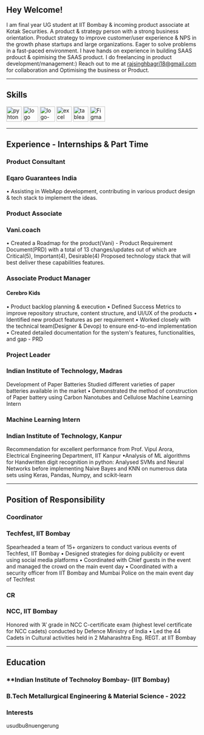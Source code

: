 ## Hey Welcome!
I am final year UG student at IIT Bombay & incoming product associate at Kotak Securities.
A product & strategy person with a strong business orientation. Product strategy to improve customer/user experience & NPS in the growth phase startups and large organizations. Eager to solve problems in a fast-paced environment. I have hands on experience in building SAAS prdouct & opimising the SAAS product.
I do freelancing in product development/management:) Reach out to me at rajsinghbagri18@gmail.com for collaboration and Optimising the business or Product.

---

## Skills

<p align = 'left'>
  <img src='https://www.python.org/static/community_logos/python-logo-master-v3-TM.png' alt ='pyhton' height='40' width='auto'>
   <a href="https://www.freepnglogos.com/pics/javascript" title="Image from freepnglogos.com"><img src="https://www.freepnglogos.com/uploads/javascript/logo-html-5-css-javascript-source-code-for-the-taking-23.png" width="auto" height='40' alt="logo html 5, css, javascript source code for the taking" /></a>
<img width="auto" height= '40' alt="logo-gradient-blue-jira" src="https://user-images.githubusercontent.com/98072911/150286408-ed19642b-42f2-4431-9bda-055f59ef2558.png">
   <img src='https://1000logos.net/wp-content/uploads/2020/08/Microsoft-Excel-Logo.png' alt ='excel' height='40' width='auto'>
  <img src='https://user-images.githubusercontent.com/98072911/150288629-020012f6-3a0e-4db0-92d5-e8efc5b96712.png' alt ='tableau' height='40' width='auto'> 
  <img src='https://user-images.githubusercontent.com/98072911/150289350-361c4eea-7fa1-4dcf-a6a2-6754a9b76612.png' alt ='Figma' height='40' width='auto'> 
  </p>
  
  ---
  
 ## Experience - Internships & Part Time
  
  ### **Product Consultant**
  ### Eqaro Guarantees India
  
 • Assisting in WebApp development, contributing in various product design & tech stack to implement the ideas.
  
  ### **Product Associate**
   ### Vani.coach
   
• Created a Roadmap for the product(Vani) - Product Requirement Document(PRD) with a total of 13 changes/updates out of which are Critical(5), Important(4), Desirable(4)
Proposed technology stack that will best deliver these capabilities features.
 
  ### **Associate Product Manager** 
  #### Cerebro Kids
  
• Product backlog planning & execution
• Defined Success Metrics to improve repository structure, content structure, and UI/UX of the products
• Identified new product features as per requirement
• Worked closely with the technical team(Designer & Devop) to ensure end-to-end implementation
• Created detailed documentation for the system's features, functionalities, and gap - PRD

  ### **Project Leader** 
  ### Indian Institute of Technology, Madras
  
 Development of Paper Batteries
 Studied different varieties of paper batteries available in the market
• Demonstrated the method of construction of Paper battery using Carbon Nanotubes and Cellulose Machine Learning Intern

 ### **Machine Learning Intern** 
  ### Indian Institute of Technology, Kanpur
 Recommendation for excellent performance from Prof. Vipul Arora, Electrical Engineering Department, IIT Kanpur
•Analysis of ML algorithms for Handwritten digit recognition in python: Analysed SVMs and Neural Networks before implementing Naive Bayes and KNN on numerous data sets using Keras, Pandas, Numpy, and scikit-learn

---

 ## Position of Responsibility
 
### **Coordinator** 
### Techfest, IIT Bombay

Spearheaded a team of 15+ organizers to conduct various events of Techfest, IIT Bombay
• Designed strategies for doing publicity or event using social media platforms
• Coordinated with Chief guests in the event and managed the crowd on the main event day
• Coordinated with a security officer from IIT Bombay and Mumbai Police on the main event day of Techfest

 
### **CR** 
### NCC, IIT Bombay

Honored with ’A’ grade in NCC C-certificate exam (highest level certificate for NCC cadets) conducted by Defence Ministry of India
• Led the 44 Cadets in Cultural activities held in 2 Maharashtra Eng. REGT. at IIT Bombay

---

## Education

### **Indian Institute of Technoloy Bombay- (IIT Bombay)
### B.Tech Metallurgical Engineering & Material Science - 2022

### Interests
usudbu8nuengerung






  
 
